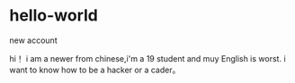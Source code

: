 # hello-world
new account

hi！ i am a newer from chinese,i'm a 19 student and muy English is worst.
i want to know how to be a hacker or a cader。
